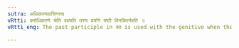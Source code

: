 ```yaml
---
sutra: अधिकरणवाचिनश्च
vRtti: क्तोधिकरणे चेति वक्ष्यति तस्य प्रयोगे षष्ठी विभक्तिर्भवति ॥
vRtti_eng: The past participle in क्त is used with the genitive when the former expresses location (III. 4. 76).

---
```

